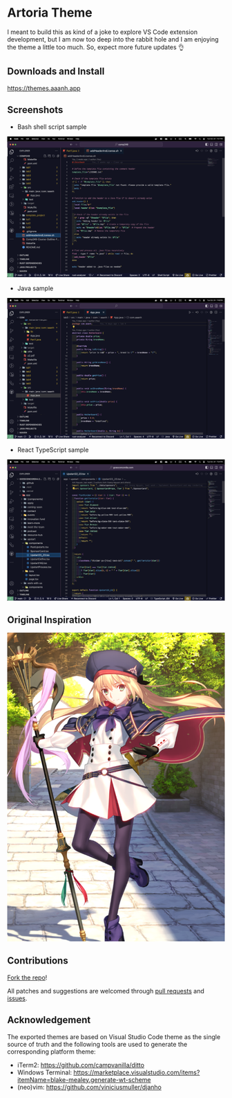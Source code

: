 # Artoria Theme

I meant to build this as kind of a joke to explore VS Code extension development, but I am now too deep into the rabbit hole and I am enjoying the theme a little too much. So, expect more future updates 👌

## Downloads and Install

https://themes.aaanh.app

## Screenshots

- Bash shell script sample

![](assets/screenshot-1.png)

- Java sample

![](assets/screenshot-2.png)

- React TypeScript sample

![](assets/screenshot-3.png)

## Original Inspiration

![](assets/castoria.png)

## Contributions

[Fork the repo](https://github.com/aaanh/vsce-artoria-theme/fork)!

All patches and suggestions are welcomed through [pull requests](https://github.com/aaanh/vsce-artoria-theme/pulls) and [issues](https://github.com/aaanh/vsce-artoria-theme/issues).

## Acknowledgement

The exported themes are based on Visual Studio Code theme as the single source of truth and the following tools are used to generate the corresponding platform theme:

- iTerm2: https://github.com/campvanilla/ditto
- Windows Terminal: https://marketplace.visualstudio.com/items?itemName=blake-mealey.generate-wt-scheme
- (neo)vim: https://github.com/viniciusmuller/djanho
